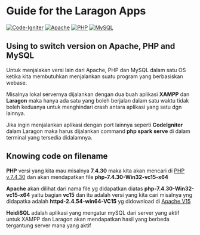 # Guide for the Laragon Apps

[![Code-Igniter](https://img.shields.io/badge/CodeIgniter-%23EF4223.svg?style=for-the-badge&logo=codeIgniter&logoColor=white)]()
[![Apache](https://img.shields.io/badge/apache-%23D42029.svg?style=for-the-badge&logo=apache&logoColor=white)]()
[![PHP](https://img.shields.io/badge/php-%23777BB4.svg?style=for-the-badge&logo=php&logoColor=white)]()
[![MySQL](https://img.shields.io/badge/mysql-%2300f.svg?style=for-the-badge&logo=mysql&logoColor=white)]()

## Using to switch version on Apache, PHP and MySQL

Untuk menjalakan versi lain dari Apache, PHP dan MySQL dalam satu OS ketika kita membutuhkan menjalankan suatu program yang berbasiskan webase.

Misalnya lokal servernya dijalankan dengan dua buah aplikasi **XAMPP** dan **Laragon** maka hanya ada satu yang boleh berjalan dalam satu waktu tidak boleh keduanya untuk menghindari crash antara aplikasi yang satu dgn lainnya.

Jika ingin menjalankan aplikasi dengan port lainnya seperti **CodeIgniter** dalam Laragon maka harus dijalankan command **php spark serve** di dalam terminal yang tersedia didalamnya.

## Knowing code on filename

**PHP**  versi yang kita mau misalnya **7.4.30** maka kita akan mencari di [PHP v.7.4.30](https://windows.php.net/downloads/releases/) dan akan mendapatkan file **php-7.4.30-Win32-vc15-x64**

**Apache** akan dilihat dari nama file yg didapatkan diatas **php-7.4.30-Win32-vc15-x64** yaitu bagian **vc15** dan itu adalah versi yang kita cari misalnya yng didapatka adalah **httpd-2.4.54-win64-VC15** yg didownload di [Apache V15](https://www.apachelounge.com/download/VC15/#google_vignette)

**HeidiSQL** adalah aplikasi yang mengatur mySQL dari server yang aktif untuk XAMPP dan Laragon akan mendapatkan hasil yang berbeda tergantung server mana yang aktif